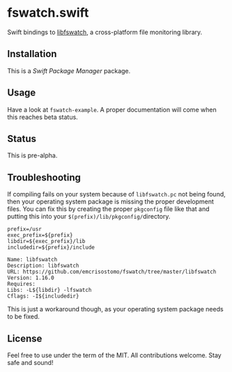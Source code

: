 # fswatch.swift

Swift bindings to [libfswatch](https://github.com/emcrisostomo/fswatch), a cross-platform file monitoring library.

## Installation

This is a _Swift Package Manager_ package.

## Usage

Have a look at `fswatch-example`. A proper documentation will come when this reaches beta status.

## Status

This is pre-alpha.

## Troubleshooting

If compiling fails on your system because of `libfswatch.pc` not being found, then your
operating system package is missing the proper development files. You can fix this by creating
the proper `pkgconfig` file like that and putting this into your `$(prefix)/lib/pkgconfig/`directory.

```
prefix=/usr
exec_prefix=${prefix}
libdir=${exec_prefix}/lib
includedir=${prefix}/include

Name: libfswatch
Description: libfswatch
URL: https://github.com/emcrisostomo/fswatch/tree/master/libfswatch
Version: 1.16.0
Requires:
Libs: -L${libdir} -lfswatch
Cflags: -I${includedir}

```

This is just a workaround though, as your operating system package needs to be fixed.

## License

Feel free to use under the term of the MIT. All contributions welcome. Stay safe and sound!